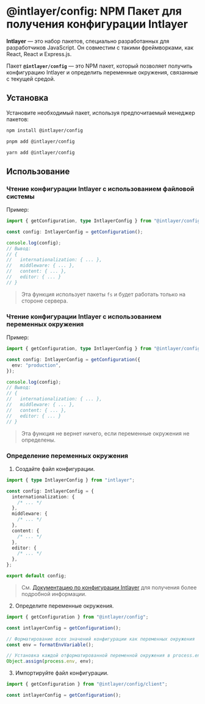 # @intlayer/config: NPM Пакет для получения конфигурации Intlayer

**Intlayer** — это набор пакетов, специально разработанных для разработчиков JavaScript. Он совместим с такими фреймворками, как React, React и Express.js.

Пакет **`@intlayer/config`** — это NPM пакет, который позволяет получить конфигурацию Intlayer и определить переменные окружения, связанные с текущей средой.

## Установка

Установите необходимый пакет, используя предпочитаемый менеджер пакетов:

```bash packageManager="npm"
npm install @intlayer/config
```

```bash packageManager="pnpm"
pnpm add @intlayer/config
```

```bash packageManager="yarn"
yarn add @intlayer/config
```

## Использование

### Чтение конфигурации Intlayer с использованием файловой системы

Пример:

```ts
import { getConfiguration, type IntlayerConfig } from "@intlayer/config";

const config: IntlayerConfig = getConfiguration();

console.log(config);
// Вывод:
// {
//   internationalization: { ... },
//   middleware: { ... },
//   content: { ... },
//   editor: { ... }
// }
```

> Эта функция использует пакеты `fs` и будет работать только на стороне сервера.

### Чтение конфигурации Intlayer с использованием переменных окружения

Пример:

```ts
import { getConfiguration, type IntlayerConfig } from "@intlayer/config/client";

const config: IntlayerConfig = getConfiguration({
  env: "production",
});

console.log(config);
// Вывод:
// {
//   internationalization: { ... },
//   middleware: { ... },
//   content: { ... },
//   editor: { ... }
// }
```

> Эта функция не вернет ничего, если переменные окружения не определены.

### Определение переменных окружения

1. Создайте файл конфигурации.

```ts fileName="intlayer.config.ts"
import { type IntlayerConfig } from "intlayer";

const config: IntlayerConfig = {
  internationalization: {
    /* ... */
  },
  middleware: {
    /* ... */
  },
  content: {
    /* ... */
  },
  editor: {
    /* ... */
  },
};

export default config;
```

> См. [Документацию по конфигурации Intlayer](https://github.com/aymericzip/intlayer/blob/main/docs/ru/configuration.md) для получения более подробной информации.

2. Определите переменные окружения.

```ts
import { getConfiguration } from "@intlayer/config";

const intlayerConfig = getConfiguration();

// Форматирование всех значений конфигурации как переменных окружения
const env = formatEnvVariable();

// Установка каждой отформатированной переменной окружения в process.env
Object.assign(process.env, env);
```

3. Импортируйте файл конфигурации.

```ts
import { getConfiguration } from "@intlayer/config/client";

const intlayerConfig = getConfiguration();
```
